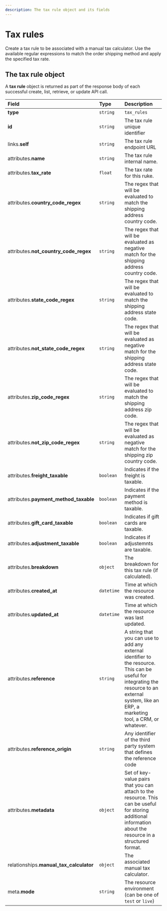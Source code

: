 ```yaml
---
description: The tax rule object and its fields
---
```


# Tax rules

Create a tax rule to be associated with a manual tax calculator. Use the available regular expressions to match the order shipping method and apply the specified tax rate.

## The tax rule object

A **tax rule** object is returned as part of the response body of each successful create, list, retrieve, or update API call.

| Field | Type | Description |
| :--- | :--- | :--- |
| **type** | `string` | `tax_rules` |
| **id** | `string` | The tax rule unique identifier |
| links.**self** | `string` | The tax rule endpoint URL |
| attributes.**name** | `string` | The tax rule internal name. |
| attributes.**tax\_rate** | `float` | The tax rate for this ruke. |
| attributes.**country\_code\_regex** | `string` | The regex that will be evaluated to match the shipping address country code. |
| attributes.**not\_country\_code\_regex** | `string` | The regex that will be evaluated as negative match for the shipping address country code. |
| attributes.**state\_code\_regex** | `string` | The regex that will be evaluated to match the shipping address state code. |
| attributes.**not\_state\_code\_regex** | `string` | The regex that will be evaluated as negative match for the shipping address state code. |
| attributes.**zip\_code\_regex** | `string` | The regex that will be evaluated to match the shipping address zip code. |
| attributes.**not\_zip\_code\_regex** | `string` | The regex that will be evaluated as negative match for the shipping zip country code. |
| attributes.**freight\_taxable** | `boolean` | Indicates if the freight is taxable. |
| attributes.**payment\_method\_taxable** | `boolean` | Indicates if the payment method is taxable. |
| attributes.**gift\_card\_taxable** | `boolean` | Indicates if gift cards are taxable. |
| attributes.**adjustment\_taxable** | `boolean` | Indicates if adjustemnts are taxable. |
| attributes.**breakdown** | `object` | The breakdown for this tax rule \(if calculated\). |
| attributes.**created\_at** | `datetime` | Time at which the resource was created. |
| attributes.**updated\_at** | `datetime` | Time at which the resource was last updated. |
| attributes.**reference** | `string` | A string that you can use to add any external identifier to the resource. This can be useful for integrating the resource to an external system, like an ERP, a marketing tool, a CRM, or whatever. |
| attributes.**reference\_origin** | `string` | Any identifier of the third party system that defines the reference code |
| attributes.**metadata** | `object` | Set of key-value pairs that you can attach to the resource. This can be useful for storing additional information about the resource in a structured format. |
| relationships.**manual\_tax\_calculator** | `object` | The associated manual tax calculator. |
| meta.**mode** | `string` | The resource environment \(can be one of `test` or `live`\) |

